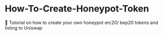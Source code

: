 # How-To-Create-Honeypot-Token
💎 Tutorial on how to create your own honeypot erc20/ bep20 tokens and listing to Uniswap
